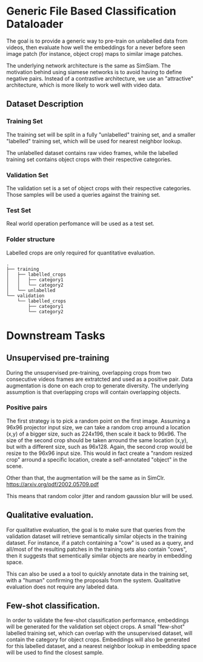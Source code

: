 # Generic File Based Classification Dataloader
The goal is to provide a generic way to pre-train on unlabelled data from videos, then evaluate how well the embeddings for a never before seen image patch (for instance, object crop) maps to similar image patches.

The underlying network architecture is the same as SimSiam. The motivation behind using siamese networks is to avoid having to define negative pairs. Instead of a contrastive architecture, we use an "attractive" architecture, which is more likely to work well with video data. 

## Dataset Description

### Training Set
The training set will be split in a fully "unlabelled" training set, and a smaller "labelled" training set, which will be used for nearest neighbor lookup.

The unlabelled dataset contains raw video frames, while the labelled training set contains object crops with their respective categories. 

### Validation Set
The validation set is a set of object crops with their respective categories. Those samples will be used a queries against the training set.  

### Test Set
Real world operation perfomance will be used as a test set.

### Folder structure
Labelled crops are only required for quantitative evaluation. 
```
.
├── training
│   ├── labelled_crops
│   │   ├── category1
│   │   └── category2
│   └── unlabelled
└── validation
    └── labelled_crops
        ├── category1
        └── category2
```

# Downstream Tasks
## Unsupervised pre-training
During the unsupervised pre-training, overlapping crops from two consecutive videos frames are extratcted and used as a positive pair. Data augmentation is done on each crop to generate diversity. The underlying assumption is that overlapping crops will contain overlapping objects. 

### Positive pairs
The first strategy is to pick a random point on the first image. Assuming a 96x96 projector input size, we can take a random crop arround a location (x,y) of a bigger size, such as 224x196, then scale it back to 96x96. The size of the second crop should be taken arround the same location (x,y), but with a different size, such as 96x128. Again, the second crop would be resize to the 96x96 input size. This would in fact create a "random resized crop" arround a specific location, create a self-annotated "object" in the scene.

Other than that, the augmentation will be the same as in SimClr. https://arxiv.org/pdf/2002.05709.pdf

This means that random color jitter and random gaussion blur will be used.

## Qualitative evaluation.
For qualitative evaluation, the goal is to make sure that queries from the validation dataset will retrieve semantically similar objects in the training dataset. For instance, if a patch containing a "cow" is used as a query, and all/most of the resulting patches in the training sets also contain "cows", then it suggests that sementically similar objects are nearby in embedding space. 

This can also be used a a tool to quickly annotate data in the training set, with a "human" confirming the proposals from the system. Qualitative evaluation does not require any labeled data.

## Few-shot classification.
In order to validate the few-shot classification performance, embeddings will be generated for the validation set object crops. A small "few-shot" labelled training set, which can overlap with the unsupervised dataset, will contain the category for object crops. Embeddings will also be generated for this labelled dataset, and a nearest neighbor lookup in embedding space will be used to find the closest sample. 